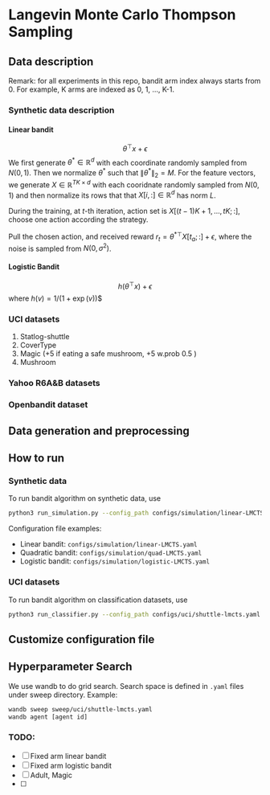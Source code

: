 # Langevin Monte Carlo Thompson Sampling


## Data description
Remark: for all experiments in this repo, bandit arm index always starts from 0. For example, K arms are indexed as 0, 1, ..., K-1.  
### Synthetic data description

#### Linear bandit

$$\theta^\top x + \epsilon$$
We first generate $\theta^*\in\mathbb{R}^d$ with each coordinate randomly sampled from $N(0,1)$. Then we normalize $\theta^*$ such that $\|\theta^*\|_2=M$. For the feature vectors, we generate $X\in\mathbb{R}^{TK\times d}$ with each cooridnate randomly sampled from $N(0,1)$ and then normalize its rows that that $X[i,:]\in\mathbb{R}^d$ has norm $L$. 

During the training, at $t$-th iteration, action set is $X[(t-1)K+1,\ldots, tK; :]$, choose one action according the strategy.

Pull the chosen action, and received reward $r_t=\theta^{*\top}X[t_a;:]+\epsilon$, where the noise is sampled from $N(0,\sigma^2)$.

#### Logistic Bandit

$$h(\theta^\top x) +\epsilon$$ where $h(v)=1/(1+\exp(v))$$

### UCI datasets
1. Statlog-shuttle
2. CoverType
3. Magic (+5 if eating a safe mushroom, +5 w.prob 0.5 )
4. Mushroom

### Yahoo R6A&B datasets

### Openbandit dataset

## Data generation and preprocessing 


## How to run 
### Synthetic data
To run bandit algorithm on synthetic data, use
```bash
python3 run_simulation.py --config_path configs/simulation/linear-LMCTS.yaml --repeat [number of experiments to repeat] --log 
```
Configuration file examples:
- Linear bandit: `configs/simulation/linear-LMCTS.yaml`
- Quadratic bandit: `configs/simulation/quad-LMCTS.yaml`
- Logistic bandit: `configs/simulation/logistic-LMCTS.yaml`


### UCI datasets
To run bandit algorithm on classification datasets, use
```bash
python3 run_classifier.py --config_path configs/uci/shuttle-lmcts.yaml --repeat [number of experiments to repeat] --log
```
## Customize configuration file


## Hyperparameter Search
We use wandb to do grid search. Search space is defined in `.yaml` files under sweep directory. 
Example: 
```bash
wandb sweep sweep/uci/shuttle-lmcts.yaml
wandb agent [agent id]
```

### TODO:
- [ ] Fixed arm linear bandit
- [ ] Fixed arm logistic bandit
- [ ] Adult, Magic
- [ ] 
